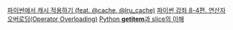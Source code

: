 [파이썬에서 캐시 적용하기 (feat. @cache, @lru_cache)](https://www.daleseo.com/python-cache/)
[파이썬 강좌 8-4편. 연산자 오버로딩(Operator Overloading)](https://blog.hexabrain.net/287)
[Python **getitem**과 slice의 이해](https://blog.weirdx.io/post/21466)
